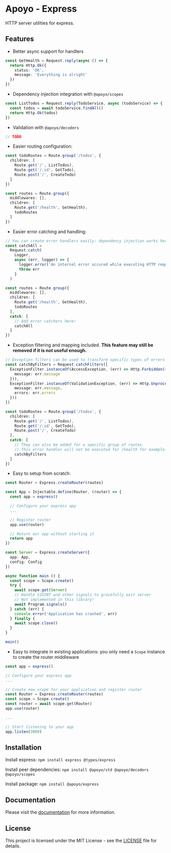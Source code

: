 # Apoyo - Express

HTTP server utilities for express.

## Features

- Better async support for handlers

```ts
const GetHealth = Request.reply(async () => {
  return Http.Ok({
    status: 'OK',
    message: 'Everything is alright'
  })
})
```

- Dependency injection integration with `@apoyo/scopes`

```ts
const ListTodos = Request.reply(TodoService, async (todoService) => {
  const todos = await todoService.findAll()
  return Http.Ok(todos)
})
```

- Validation with `@apoyo/decoders`

```ts
// TODO
```

- Easier routing configuration:

```ts
const todoRoutes = Route.group('/todos', {
  children: [
    Route.get('/', ListTodos),
    Route.get('/:id', GetTodo),
    Route.post('/', CreateTodo)
  ]
})

const routes = Route.group({
  middlewares: [],
  children: [
    Route.get('/health', GetHealth),
    todoRoutes
  ]
})
```

- Easier error catching and handling:

```ts
// You can create error handlers easily: dependency injection works here as well!
const catchAll =
  Request.catch(
    Logger,
    async (err, logger) => {
      logger.error('An internal error occured while executing HTTP request', err)
      throw err
    }
  )

const routes = Route.group({
  middlewares: [],
  children: [
    Route.get('/health', GetHealth),
    todoRoutes
  ],
  catch: [
    // Add error catchers here!
    catchAll
  ]
})

```

- Exception filtering and mapping included. **This feature may still be removed if it is not useful enough.**

```ts
// Exception filters can be used to transform specific types of errors into HTTP responses
const catchByFilters = Request.catchFilters([
  ExceptionFilter.instanceOf(AccessException, (err) => Http.Forbidden({ 
    message: err.message 
  })),
  ExceptionFilter.instanceOf(ValidationException, (err) => Http.UnprocessableEntity({
    message: err.message, 
    errors: err.errors
  }))
])

const todoRoutes = Route.group('/todos', {
  children: [
    Route.get('/', ListTodos),
    Route.get('/:id', GetTodo),
    Route.post('/', CreateTodo)
  ],
  catch: [
    // They can also be added for a specific group of routes. 
    // This error handler will not be executed for /health for example.
    catchByFilters
  ]
})
```

- Easy to setup from scratch:

```ts
const Router = Express.createRouter(routes)

const App = Injectable.define(Router, (router) => {
  const app = express()

  // Configure your express app
  ...

  // Register router
  app.use(router)

  // Return our app without starting it
  return app
})

const Server = Express.createServer({
  app: App,
  config: Config
})

async function main () {
  const scope = Scope.create()
  try {
    await scope.get(Server)
    // Handle SIGINT and other signals to gracefully exit server
    // Not implemented in this library!
    await Program.signals()
  } catch (err) {
    console.error('Application has crashed', err)
  } finally {
    await scope.close()
  }
}

main()
```

- Easy to integrate in existing applications: you only need a `Scope` instance to create the router middleware

```ts
const app = express()

// Configure your express app
...

// Create new scope for your application and register router
const Router = Express.createRouter(routes)
const scope = Scope.create()
const router = await scope.get(Router)
app.use(router)

...

// Start listening to your app
app.listen(3000)

```

## Installation

Install express:
`npm install express @types/express`

Install peer dependencies:
`npm install @apoyo/std @apoyo/decoders @apoyo/scopes`

Install package:
`npm install @apoyo/express`

## Documentation

Please visit the [documentation](https://nx-apoyo.netlify.app/guide/express/getting-started.html) for more information.

## License

This project is licensed under the MIT License - see the [LICENSE](LICENSE) file for details.
